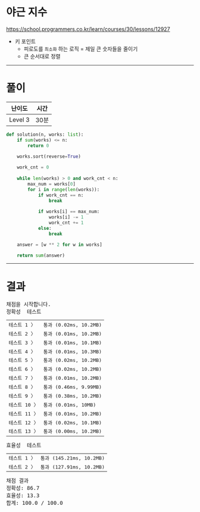 # 야근 지수

https://school.programmers.co.kr/learn/courses/30/lessons/12927

- 키 포인트
  - 피로도를 `최소화` 하는 로직 = 제일 큰 숫자들을 줄이기
  - 큰 순서대로 정렬

----

# 풀이

| 난이도     | 시간  |
|---------|-----|
| Level 3 | 30분 |

```python
def solution(n, works: list):
    if sum(works) <= n:
        return 0

    works.sort(reverse=True)
    
    work_cnt = 0
    
    while len(works) > 0 and work_cnt < n:
        max_num = works[0]
        for i in range(len(works)):
            if work_cnt == n:
                break
            
            if works[i] == max_num:
                works[i] -= 1
                work_cnt += 1
            else:
                break

    answer = [w ** 2 for w in works]

    return sum(answer)
```

----

# 결과

<pre class="console-content"><div></div><div class="console-heading">채점을 시작합니다.</div><div class="console-message">정확성  테스트</div><table class="console-test-group" data-category="correctness"><tbody><tr data-testcase-id="23406"><td valign="top" class="td-label">테스트 1 <span>〉</span></td><td class="result passed">통과 (0.02ms, 10.2MB)</td></tr><tr data-testcase-id="23407"><td valign="top" class="td-label">테스트 2 <span>〉</span></td><td class="result passed">통과 (0.01ms, 10.2MB)</td></tr><tr data-testcase-id="23408"><td valign="top" class="td-label">테스트 3 <span>〉</span></td><td class="result passed">통과 (0.01ms, 10.1MB)</td></tr><tr data-testcase-id="23409"><td valign="top" class="td-label">테스트 4 <span>〉</span></td><td class="result passed">통과 (0.01ms, 10.3MB)</td></tr><tr data-testcase-id="23410"><td valign="top" class="td-label">테스트 5 <span>〉</span></td><td class="result passed">통과 (0.02ms, 10.2MB)</td></tr><tr data-testcase-id="23411"><td valign="top" class="td-label">테스트 6 <span>〉</span></td><td class="result passed">통과 (0.02ms, 10.2MB)</td></tr><tr data-testcase-id="23412"><td valign="top" class="td-label">테스트 7 <span>〉</span></td><td class="result passed">통과 (0.01ms, 10.2MB)</td></tr><tr data-testcase-id="23413"><td valign="top" class="td-label">테스트 8 <span>〉</span></td><td class="result passed">통과 (0.46ms, 9.99MB)</td></tr><tr data-testcase-id="23414"><td valign="top" class="td-label">테스트 9 <span>〉</span></td><td class="result passed">통과 (0.38ms, 10.2MB)</td></tr><tr data-testcase-id="23415"><td valign="top" class="td-label">테스트 10 <span>〉</span></td><td class="result passed">통과 (0.01ms, 10MB)</td></tr><tr data-testcase-id="23416"><td valign="top" class="td-label">테스트 11 <span>〉</span></td><td class="result passed">통과 (0.01ms, 10.2MB)</td></tr><tr data-testcase-id="23417"><td valign="top" class="td-label">테스트 12 <span>〉</span></td><td class="result passed">통과 (0.02ms, 10.1MB)</td></tr><tr data-testcase-id="23418"><td valign="top" class="td-label">테스트 13 <span>〉</span></td><td class="result passed">통과 (0.00ms, 10.2MB)</td></tr></tbody></table><div class="console-message">효율성  테스트</div><table class="console-test-group" data-category="effectiveness"><tbody><tr data-testcase-id="23419"><td valign="top" class="td-label">테스트 1 <span>〉</span></td><td class="result passed">통과 (145.21ms, 10.2MB)</td></tr><tr data-testcase-id="23420"><td valign="top" class="td-label">테스트 2 <span>〉</span></td><td class="result passed">통과 (127.91ms, 10.2MB)</td></tr></tbody></table><div class="console-heading">채점 결과</div><div class="console-message">정확성: 86.7</div><div class="console-message">효율성: 13.3</div><div class="console-message">합계: 100.0 / 100.0</div></pre>